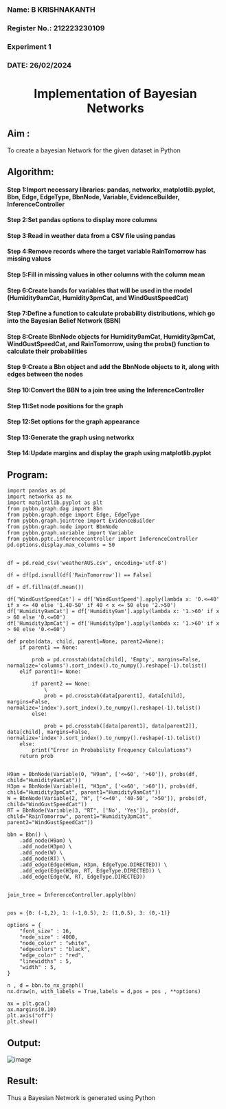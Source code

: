 <H3> Name: B KRISHNAKANTH </H3>
<H3>Register No.: 212223230109</H3>
<H3> Experiment 1</H3>
<H3>DATE: 26/02/2024</H3>
<H1 ALIGN=CENTER> Implementation of Bayesian Networks</H1>

## Aim :
To create a bayesian Network for the given dataset in Python
## Algorithm:
#### Step 1:Import necessary libraries: pandas, networkx, matplotlib.pyplot, Bbn, Edge, EdgeType, BbnNode, Variable, EvidenceBuilder, InferenceController<br/>
#### Step 2:Set pandas options to display more columns<br/>
#### Step 3:Read in weather data from a CSV file using pandas<br/>
#### Step 4:Remove records where the target variable RainTomorrow has missing values<br/>
#### Step 5:Fill in missing values in other columns with the column mean<br/>
#### Step 6:Create bands for variables that will be used in the model (Humidity9amCat, Humidity3pmCat, and WindGustSpeedCat)<br/>
#### Step 7:Define a function to calculate probability distributions, which go into the Bayesian Belief Network (BBN)<br/>
#### Step 8:Create BbnNode objects for Humidity9amCat, Humidity3pmCat, WindGustSpeedCat, and RainTomorrow, using the probs() function to calculate their probabilities<br/>
#### Step 9:Create a Bbn object and add the BbnNode objects to it, along with edges between the nodes<br/>
#### Step 10:Convert the BBN to a join tree using the InferenceController<br/>
#### Step 11:Set node positions for the graph<br/>
#### Step 12:Set options for the graph appearance<br/>
#### Step 13:Generate the graph using networkx<br/>
#### Step 14:Update margins and display the graph using matplotlib.pyplot<br/>

## Program:
```
import pandas as pd  
import networkx as nx  
import matplotlib.pyplot as plt  
from pybbn.graph.dag import Bbn
from pybbn.graph.edge import Edge, EdgeType
from pybbn.graph.jointree import EvidenceBuilder
from pybbn.graph.node import BbnNode
from pybbn.graph.variable import Variable
from pybbn.pptc.inferencecontroller import InferenceController
pd.options.display.max_columns = 50


df = pd.read_csv('weatherAUS.csv', encoding='utf-8')

df = df[pd.isnull(df['RainTomorrow']) == False]

df = df.fillna(df.mean())

df['WindGustSpeedCat'] = df['WindGustSpeed'].apply(lambda x: '0.<=40' if x <= 40 else '1.40-50' if 40 < x <= 50 else '2.>50')
df['Humidity9amCat'] = df['Humidity9am'].apply(lambda x: '1.>60' if x > 60 else '0.<=60')
df['Humidity3pmCat'] = df['Humidity3pm'].apply(lambda x: '1.>60' if x > 60 else '0.<=60')

def probs(data, child, parent1=None, parent2=None):
    if parent1 == None:
      
        prob = pd.crosstab(data[child], 'Empty', margins=False, normalize='columns').sort_index().to_numpy().reshape(-1).tolist()
    elif parent1!= None:
        
        if parent2 == None:
            \
            prob = pd.crosstab(data[parent1], data[child], margins=False, normalize='index').sort_index().to_numpy().reshape(-1).tolist()
        else:
           
            prob = pd.crosstab([data[parent1], data[parent2]], data[child], margins=False, normalize='index').sort_index().to_numpy().reshape(-1).tolist()
    else:
        print("Error in Probability Frequency Calculations")
    return prob


H9am = BbnNode(Variable(0, "H9am", ['<=60', '>60']), probs(df, child="Humidity9amCat"))
H3pm = BbnNode(Variable(1, "H3pm", ['<=60', '>60']), probs(df, child="Humidity3pmCat", parent1="Humidity9amCat"))
W = BbnNode(Variable(2, "W", ['<=40', '40-50', '>50']), probs(df, child="WindGustSpeedCat"))
RT = BbnNode(Variable(3, "RT", ['No', 'Yes']), probs(df, child="RainTomorrow", parent1="Humidity3pmCat", parent2="WindGustSpeedCat"))

bbn = Bbn() \
    .add_node(H9am) \
    .add_node(H3pm) \
    .add_node(W) \
    .add_node(RT) \
    .add_edge(Edge(H9am, H3pm, EdgeType.DIRECTED)) \
    .add_edge(Edge(H3pm, RT, EdgeType.DIRECTED)) \
    .add_edge(Edge(W, RT, EdgeType.DIRECTED))


join_tree = InferenceController.apply(bbn)


pos = {0: (-1,2), 1: (-1,0.5), 2: (1,0.5), 3: (0,-1)}

options = {
    "font_size" : 16,
    "node_size" : 4000,
    "node_color" : "white",
    "edgecolors" : "black",
    "edge_color" : "red",
    "linewidths" : 5,
    "width" : 5,
}

n , d = bbn.to_nx_graph()
nx.draw(n, with_labels = True,labels = d,pos = pos , **options)

ax = plt.gca()
ax.margins(0.10)
plt.axis("off")
plt.show()
```
## Output:
![image](https://github.com/NathinR/Ex1-AAI/assets/118679646/0af9f579-517f-445f-8b82-4e7e474d5941)

## Result:
   Thus a Bayesian Network is generated using Python

